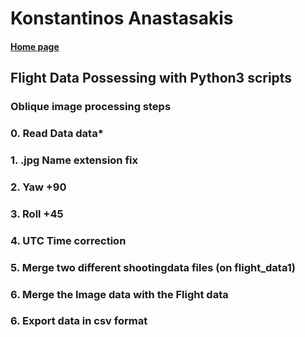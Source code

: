# Konstantinos Anastasakis
#### [Home page](http://)
## Flight Data Possessing with Python3 scripts

### Oblique image processing steps

### 0. Read Data data*
### 1. .jpg Name extension fix
### 2. Yaw +90
### 3. Roll +45
### 4. UTC Time correction
### 5. Merge two different shootingdata files (on flight_data1)
### 6. Merge the Image data with the Flight data
### 6. Export data in csv format
